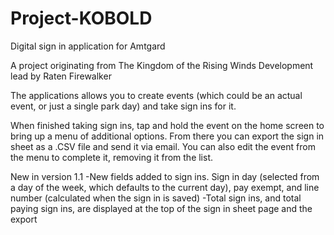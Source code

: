 # Project-KOBOLD
Digital sign in application for Amtgard

A project originating from The Kingdom of the Rising Winds
Development lead by Raten Firewalker

The applications allows you to create events (which could be an actual event, or just a single park day) and take sign ins for it.

When finished taking sign ins, tap and hold the event on the home screen to bring up a menu of additional options. From there you can export
the sign in sheet as a .CSV file and send it via email. You can also edit the event from the menu to complete it, removing it from the list.

New in version 1.1
-New fields added to sign ins. Sign in day (selected from a day of the week, which defaults to the current day), pay exempt, and line number (calculated when the sign in is saved)
-Total sign ins, and total paying sign ins, are displayed at the top of the sign in sheet page and the export
